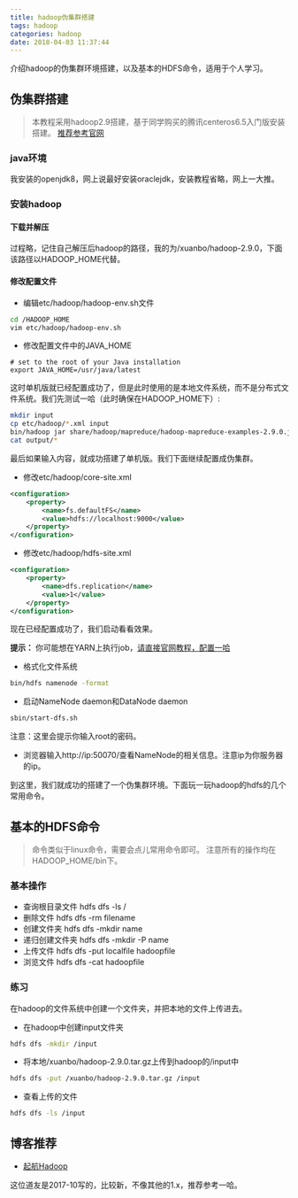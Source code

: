 ```yaml
---
title: hadoop伪集群搭建
tags: hadoop
categories: hadoop
date: 2018-04-03 11:37:44
---
```

介绍hadoop的伪集群环境搭建，以及基本的HDFS命令，适用于个人学习。
<!-- more -->

## 伪集群搭建

> 本教程采用hadoop2.9搭建，基于同学购买的腾讯centeros6.5入门版安装搭建。
> [推荐参考官网](http://hadoop.apache.org/docs/stable/hadoop-project-dist/hadoop-common/SingleCluster.html)

### java环境

我安装的openjdk8，网上说最好安装oraclejdk，安装教程省略，网上一大推。

### 安装hadoop

#### 下载并解压

过程略，记住自己解压后hadoop的路径，我的为/xuanbo/hadoop-2.9.0，下面该路径以HADOOP_HOME代替。

#### 修改配置文件

* 编辑etc/hadoop/hadoop-env.sh文件 
```bash
cd /HADOOP_HOME
vim etc/hadoop/hadoop-env.sh
```

* 修改配置文件中的JAVA_HOME
```
# set to the root of your Java installation
export JAVA_HOME=/usr/java/latest
```

这时单机版就已经配置成功了，但是此时使用的是本地文件系统，而不是分布式文件系统。我们先测试一哈（此时确保在HADOOP_HOME下）:
```bash
mkdir input
cp etc/hadoop/*.xml input
bin/hadoop jar share/hadoop/mapreduce/hadoop-mapreduce-examples-2.9.0.jar grep input output 'dfs[a-z.]+'
cat output/*
```
最后如果输入内容，就成功搭建了单机版。我们下面继续配置成伪集群。

* 修改etc/hadoop/core-site.xml
```xml
<configuration>
    <property>
        <name>fs.defaultFS</name>
        <value>hdfs://localhost:9000</value>
    </property>
</configuration>
```

* 修改etc/hadoop/hdfs-site.xml
```xml
<configuration>
    <property>
        <name>dfs.replication</name>
        <value>1</value>
    </property>
</configuration>
```

现在已经配置成功了，我们启动看看效果。


**提示：** 你可能想在YARN上执行job，[请直接官网教程，配置一哈](http://hadoop.apache.org/docs/stable/hadoop-project-dist/hadoop-common/SingleCluster.html#YARN_on_a_Single_Node)

* 格式化文件系统
```bash
bin/hdfs namenode -format
```

* 启动NameNode daemon和DataNode daemon
```bash
sbin/start-dfs.sh
```
注意：这里会提示你输入root的密码。

* 浏览器输入http://ip:50070/查看NameNode的相关信息。注意ip为你服务器的ip。

到这里，我们就成功的搭建了一个伪集群环境。下面玩一玩hadoop的hdfs的几个常用命令。

## 基本的HDFS命令

> 命令类似于linux命令，需要会点儿常用命令即可。 注意所有的操作均在HADOOP_HOME/bin下。

### 基本操作

* 查询根目录文件  hdfs dfs -ls /
* 删除文件  hdfs dfs -rm filename
* 创建文件夹  hdfs dfs -mkdir name
* 递归创建文件夹  hdfs dfs -mkdir -P name
* 上传文件  hdfs dfs -put localfile hadoopfile
* 浏览文件  hdfs dfs -cat hadoopfile

### 练习

在hadoop的文件系统中创建一个文件夹，并把本地的文件上传进去。

* 在hadoop中创建input文件夹
```bash
hdfs dfs -mkdir /input
```

* 将本地/xuanbo/hadoop-2.9.0.tar.gz上传到hadoop的/input中
```bash
hdfs dfs -put /xuanbo/hadoop-2.9.0.tar.gz /input
```

* 查看上传的文件
```bash
hdfs dfs -ls /input
```

## 博客推荐

* [起航Hadoop](http://www.cnblogs.com/zhangyinhua/tag/%E8%B5%B7%E8%88%AAHadoop/)

这位道友是2017-10写的，比较新，不像其他的1.x，推荐参考一哈。